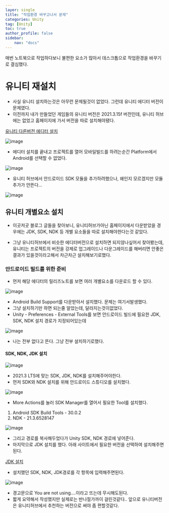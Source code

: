 ```yaml
---
layer: single
title: "작업환경 바꾸고나서 문제"
categories: Unity
tag: [Unity]
toc: true
author_profile: false
sidebar: 
    nav: "docs"
---
```




매번 노트북으로 작업하다보니 불편한 요소가 많아서 데스크톱으로 작업환경을 바꾸기로 결심했다.

# 유니티 재설치

- 사실 유니티 설치하는것은 아무런 문제될것이 없었다. 그런데 유니티 에디터 버전이 문제였다.
- 이전까지 내가 만들었던 게임들의 유니티 버전은 2021.3.15f 버전인데, 유니티 허브에는 없었고 홈페이지에 가서 버전을 따로 설치해야됐다.

[유니티 다른버전 에디터 설치](https://unity.com/releases/editor/archive)

![image](/images/2024/2024-04-10/capture_1.png)

- 에디터 설치를 끝내고 프로젝트를 열어 모바일빌드를 하려는순간 Platform에서 Android를 선택할 수 없었다.

![image](/images/2024/2024-04-10/capture_2.png)

- 유니티 허브에서 안드로이드 SDK 모듈을 추가하려했으나, 왜인지 모르겠지만 모듈추가가 안뜬다...

![image](/images/2024/2024-04-10/capture_3.png)


## 유니티 개별요소 설치

- 이곳저곳 블로그 글들을 찾아보니, 유니티허브가아닌 홈페이지에서 다운받았을 경우에는 JDK, SDK, NDK 등 개별 요소들을 따로 설치해야한다는것 같았다.

- 그냥 유니티허브에서 비슷한 에디터버전으로 설치하면 되지않나싶어서 찾아봤는데, 유니티는 프로젝트의 버전을 강제로 업그레이드나 다운그레이드를 해버리면 안좋은결과가 있을것이라고해서 차근차근 설치해보기로했다.


### 안드로이드 빌드를 위한 준비

- 먼저 해당 에디터의 릴리즈노트를 보면 여러 개별요소를 다운로드 할 수 있다.

![image](/images/2024/2024-04-10/capture_4.png)

- Android Build Support를 다운받아서 설치했다. 문제는 여기서발생했다. 
- 그냥 설치하기만 하면 되는줄 알았는데, 달라지는것이없었다.
- Unity - Preferences - External Tools를 보면 안드로이드 빌드에 필요한 JDK, SDK, NDK 설치 경로가 지정되어있는데 

![image](/images/2024/2024-04-10/capture_5.png)

- 나는 전부 없다고 뜬다. 그냥 전부 설치하기로했다.

#### SDK, NDK, JDK 설치

![image](/images/2024/2024-04-10/capture_6.png)

- 2021.3 LTS에 맞는 SDK, JDK, NDK를 설치해주어야한다.
- 먼저 SDK와 NDK 설치를 위해 안드로이드 스튜디오를 설치했다.

![image](/images/2024/2024-04-10/capture_7.png)

- More Actions를 눌러 SDK Manager를 열어서 필요한 Tool를 설치했다.

1. Android SDK Build Tools - 30.0.2
2. NDK - 21.3.6528147

![image](/images/2024/2024-04-10/capture_8.png)

- 그리고 경로를 복사해두었다가 Unity SDK, NDK 경로에 넣어준다.
- 마지막으로 JDK 설치를 했다. 아래 사이트에서 필요한 버전을 선택하여 설치해주면된다.

[JDK 설치](https://jdk.java.net/java-se-ri/11)


- 설치했던 SDK, NDK, JDK경로를 각 항목에 입력해주면된다.

![image](/images/2024/2024-04-10/capture_9.png)


- 경고문으로 You are not using....이라고 뜨는데 무시해도된다. 
- 짧게 요약해서 작성했지만 실제로는 반나절가까이 걸린것같다.. 앞으로 유니티버전은 유니티허브에서 추천하는 버전으로 써야 좀 편할것같다.